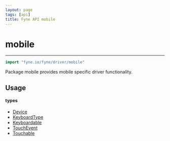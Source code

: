 ```yaml
---
layout: page
tags: [api]
title: Fyne API mobile
---
```


# mobile
---
```go
import "fyne.io/fyne/driver/mobile"
```

Package mobile provides mobile specific driver functionality.

## Usage

#### types

 * [Device](device.html)
 * [KeyboardType](keyboardtype.html)
 * [Keyboardable](keyboardable.html)
 * [TouchEvent](touchevent.html)
 * [Touchable](touchable.html)
